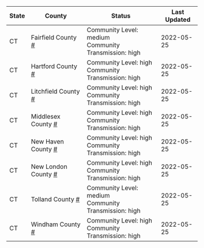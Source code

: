 State | County | Status | Last Updated
--- | --- | --- | --- 
CT | Fairfield County <a href="#fairfield_county">#</a> | <a name="fairfield_county"></a>Community Level: medium<br/>Community Transmission: high | 2022-05-25
CT | Hartford County <a href="#hartford_county">#</a> | <a name="hartford_county"></a>Community Level: high<br/>Community Transmission: high | 2022-05-25
CT | Litchfield County <a href="#litchfield_county">#</a> | <a name="litchfield_county"></a>Community Level: high<br/>Community Transmission: high | 2022-05-25
CT | Middlesex County <a href="#middlesex_county">#</a> | <a name="middlesex_county"></a>Community Level: high<br/>Community Transmission: high | 2022-05-25
CT | New Haven County <a href="#new_haven_county">#</a> | <a name="new_haven_county"></a>Community Level: high<br/>Community Transmission: high | 2022-05-25
CT | New London County <a href="#new_london_county">#</a> | <a name="new_london_county"></a>Community Level: high<br/>Community Transmission: high | 2022-05-25
CT | Tolland County <a href="#tolland_county">#</a> | <a name="tolland_county"></a>Community Level: medium<br/>Community Transmission: high | 2022-05-25
CT | Windham County <a href="#windham_county">#</a> | <a name="windham_county"></a>Community Level: high<br/>Community Transmission: high | 2022-05-25
